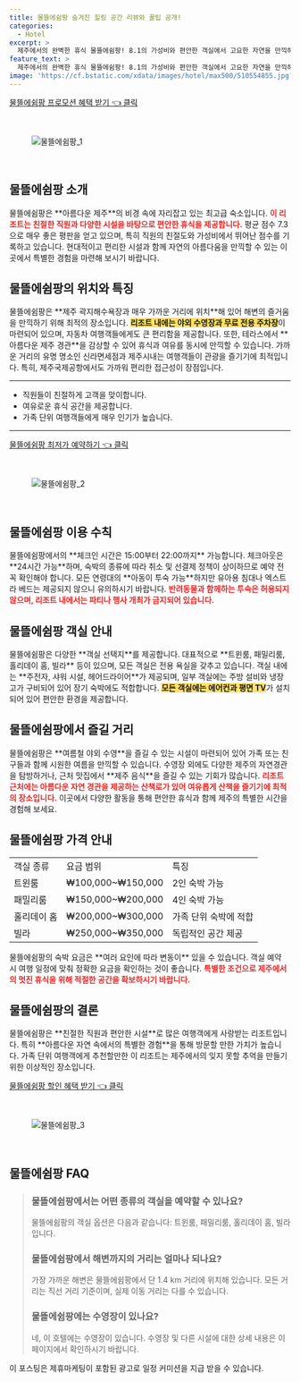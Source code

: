 ```yaml
---
title: 물뜰에쉼팡 숨겨진 힐링 공간 리뷰와 꿀팁 공개!
categories:
  - Hotel
excerpt: >
  제주에서의 완벽한 휴식 물뜰에쉼팡! 8.1의 가성비와 편안한 객실에서 고요한 자연을 만끽하세요. 해변과 가까우니 여행을 풍성하게 만들어줄 이곳 놓치지 마세요!
feature_text: >
  제주에서의 완벽한 휴식 물뜰에쉼팡! 8.1의 가성비와 편안한 객실에서 고요한 자연을 만끽하세요. 해변과 가까우니 여행을 풍성하게 만들어줄 이곳 놓치지 마세요!
image: 'https://cf.bstatic.com/xdata/images/hotel/max500/510554855.jpg?k=7c0421a3ecbb7ad7c106bc8c1eaabec798caf82b3a129428ab7289395d8dee8b&o=&hp=1'
---
```


<p><a class="modoo-button" href="https://tinyurl.com/265rpqte" rel="nofollow noopener">물뜰에쉼팡 프로모션 혜택 받기 👈 클릭</a></p><br/>
<figure class="image"><img alt="물뜰에쉼팡_1" src="https://cf.bstatic.com/xdata/images/hotel/max1024x768/510552327.jpg?k=c0a7b517344afd9b755e1ca5a7e510f9b827d24abca7f7501c0de8c4614aa05c&amp;o=&amp;hp=1"/></figure><br/>

<h2 id="물뜰에쉼팡_소개">물뜰에쉼팡 소개</h2>
<p>물뜰에쉼팡은 **아름다운 제주**의 비경 속에 자리잡고 있는 최고급 숙소입니다. <b><span style="color: #ee2323;">이 리조트는 친절한 직원과 다양한 시설을 바탕으로 편안한 휴식을 제공합니다.</span></b> 평균 점수 7.3으로 매우 좋은 평판을 얻고 있으며, 특히 직원의 친절도와 가성비에서 뛰어난 점수를 기록하고 있습니다. 현대적이고 편리한 시설과 함께 자연의 아름다움을 만끽할 수 있는 이곳에서 특별한 경험을 마련해 보시기 바랍니다.</p>
<h2 id="물뜰에쉼팡_위치와특징">물뜰에쉼팡의 위치와 특징</h2>
<p>물뜰에쉼팡은 **제주 곽지해수욕장과 매우 가까운 거리에 위치**해 있어 해변의 즐거움을 만끽하기 위해 최적의 장소입니다. <b><span style="background-color: #ffe066;">리조트 내에는 야외 수영장과 무료 전용 주차장</span></b>이 마련되어 있으며, 자동차 여행객들에게도 큰 편리함을 제공합니다. 또한, 테라스에서 **아름다운 제주 경관**을 감상할 수 있어 휴식과 여유를 동시에 만끽할 수 있습니다. 가까운 거리의 유명 명소인 신라면세점과 제주시내는 여행객들이 관광을 즐기기에 최적입니다. 특히, 제주국제공항에서도 가까워 편리한 접근성이 장점입니다.</p>
<hr/>
<ul>
<li>직원들이 친절하게 고객을 맞이합니다.</li>
<li>여유로운 휴식 공간을 제공합니다.</li>
<li>가족 단위 여행객들에게 매우 인기가 높습니다.</li>
</ul>
<hr/>
<p><a class="modoo-button" href="https://tinyurl.com/265rpqte" rel="nofollow noopener">물뜰에쉼팡 최저가 예약하기 👈 클릭</a></p><br/>
<figure class="image"><img alt="물뜰에쉼팡_2" src="https://cf.bstatic.com/xdata/images/hotel/max500/510554855.jpg?k=7c0421a3ecbb7ad7c106bc8c1eaabec798caf82b3a129428ab7289395d8dee8b&amp;o=&amp;hp=1"/></figure><br/>
<h2 id="물뜰에쉼팡_이용수칙">물뜰에쉼팡 이용 수칙</h2>
<p>물뜰에쉼팡에서의 **체크인 시간은 15:00부터 22:00까지** 가능합니다. 체크아웃은 **24시간 가능**하며, 숙박의 종류에 따라 취소 및 선결제 정책이 상이하므로 예약 전 꼭 확인해야 합니다. 모든 연령대의 **아동이 투숙 가능**하지만 유아용 침대나 엑스트라 베드는 제공되지 않으니 유의하시기 바랍니다. <b><span style="color: #ee2323;">반려동물과 함께하는 투숙은 허용되지 않으며, 리조트 내에서는 파티나 행사 개최가 금지되어 있습니다.</span></b></p>
<h2 id="물뜰에쉼팡_객실안내">물뜰에쉼팡 객실 안내</h2>
<p>물뜰에쉼팡은 다양한 **객실 선택지**를 제공합니다. 대표적으로 **트윈룸, 패밀리룸, 홀리데이 홈, 빌라** 등이 있으며, 모든 객실은 전용 욕실을 갖추고 있습니다. 객실 내에는 **주전자, 샤워 시설, 헤어드라이어**가 제공되며, 일부 객실에는 주방 설비와 냉장고가 구비되어 있어 장기 숙박에도 적합합니다. <b><span style="background-color: #ffe066;">모든 객실에는 에어컨과 평면 TV</span></b>가 설치되어 있어 편안한 환경을 제공합니다.</p>
<h2 id="물뜰에쉼팡_즐길거리">물뜰에쉼팡에서 즐길 거리</h2>
<p>물뜰에쉼팡은 **여름철 야외 수영**을 즐길 수 있는 시설이 마련되어 있어 가족 또는 친구들과 함께 시원한 여름을 만끽할 수 있습니다. 수영장 외에도 다양한 제주의 자연경관을 탐방하거나, 근처 맛집에서 **제주 음식**을 즐길 수 있는 기회가 많습니다. <b><span style="color: #ee2323;">리조트 근처에는 아름다운 자연 경관을 제공하는 산책로가 있어 여유롭게 산책을 즐기기에 최적의 장소입니다.</span></b> 이곳에서 다양한 활동을 통해 편안한 휴식과 함께 제주의 특별한 시간을 경험해 보세요.</p>
<h2 id="물뜰에쉼팡_가격안내">물뜰에쉼팡 가격 안내</h2>
<table>
<tr>
<td>객실 종류</td>
<td>요금 범위</td>
<td>특징</td>
</tr>
<tr>
<td>트윈룸</td>
<td>₩100,000~₩150,000</td>
<td>2인 숙박 가능</td>
</tr>
<tr>
<td>패밀리룸</td>
<td>₩150,000~₩200,000</td>
<td>4인 숙박 가능</td>
</tr>
<tr>
<td>홀리데이 홈</td>
<td>₩200,000~₩300,000</td>
<td>가족 단위 숙박에 적합</td>
</tr>
<tr>
<td>빌라</td>
<td>₩250,000~₩350,000</td>
<td>독립적인 공간 제공</td>
</tr>
</table>
<p>물뜰에쉼팡의 숙박 요금은 **여러 요인에 따라 변동이** 있을 수 있습니다. 객실 예약 시 여행 일정에 맞춰 정확한 요금을 확인하는 것이 좋습니다. <b><span style="color: #ee2323;">특별한 조건으로 제주에서의 멋진 휴식을 위해 적절한 공간을 확보하시기 바랍니다.</span></b></p>
<h2 id="물뜰에쉼팡_결론">물뜰에쉼팡의 결론</h2>
<p>물뜰에쉼팡은 **친절한 직원과 편안한 시설**로 많은 여행객에게 사랑받는 리조트입니다. 특히 **아름다운 자연 속에서의 특별한 경험**을 통해 방문할 만한 가치가 높습니다. 가족 단위 여행객에게 추천할만한 이 리조트는 제주에서의 잊지 못할 추억을 만들기 위한 이상적인 장소입니다.</p>

<p><a class="modoo-button" href="https://tinyurl.com/265rpqte" rel="nofollow noopener">물뜰에쉼팡 할인 혜택 받기 👈 클릭</a></p><br>

<figure class="image"><img src="https://cf.bstatic.com/xdata/images/hotel/max500/510555677.jpg?k=51a4bc574b1bd3f58d48c463d086162c013d13dc5fb527662cb2a6b76e3581c5&o=&hp=1" alt="물뜰에쉼팡_3"></figure><br>
<h2 id="물뜰에쉼팡_FAQ">물뜰에쉼팡 FAQ</h2>
<div itemscope="" itemtype="https://schema.org/FAQPage"> 
<blockquote> 
<div itemscope="" itemprop="mainEntity" itemtype="https://schema.org/Question"> 
<h3 id="질문_1" itemprop="name">물뜰에쉼팡에서는 어떤 종류의 객실을 예약할 수 있나요?</h3> 
<div itemscope="" itemprop="acceptedAnswer" itemtype="https://schema.org/Answer"> 
<span itemprop="text"> 
<p>물뜰에쉼팡의 객실 옵션은 다음과 같습니다: 트윈룸, 패밀리룸, 홀리데이 홈, 빌라입니다.</p> 
</span> 
</div> 
</div> 

<div itemscope="" itemprop="mainEntity" itemtype="https://schema.org/Question"> 
<h3 id="질문_2" itemprop="name">물뜰에쉼팡에서 해변까지의 거리는 얼마나 되나요?</h3> 
<div itemscope="" itemprop="acceptedAnswer" itemtype="https://schema.org/Answer"> 
<span itemprop="text"> 
<p>가장 가까운 해변은 물뜰에쉼팡에서 단 1.4 km 거리에 위치해 있습니다. 모든 거리는 직선 거리 기준이며, 실제 이동 거리는 다를 수 있습니다.</p> 
</span> 
</div> 
</div> 

<div itemscope="" itemprop="mainEntity" itemtype="https://schema.org/Question"> 
<h3 id="질문_3" itemprop="name">물뜰에쉼팡에는 수영장이 있나요?</h3> 
<div itemscope="" itemprop="acceptedAnswer" itemtype="https://schema.org/Answer"> 
<span itemprop="text"> 
<p>네, 이 호텔에는 수영장이 있습니다. 수영장 및 다른 시설에 대한 상세 내용은 이 페이지에서 확인하시기 바랍니다.</p> 
</span> 
</div> 
</div> 
</blockquote> 
</div><p>이 포스팅은 제휴마케팅이 포함된 광고로 일정 커미션을 지급 받을 수 있습니다.</p>

